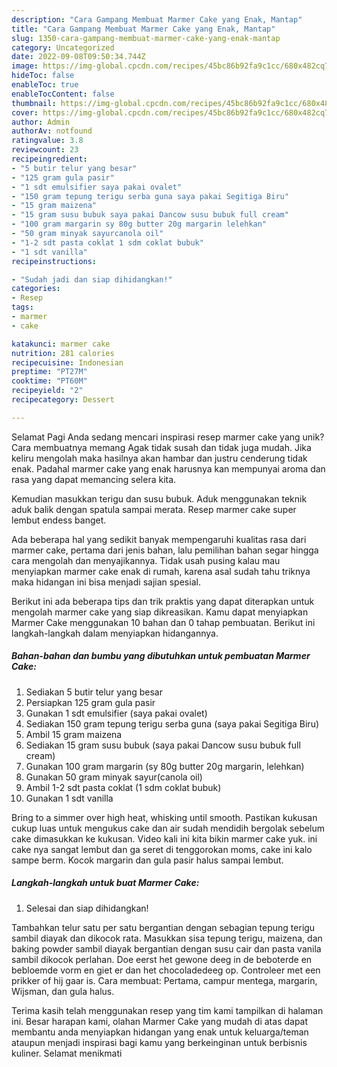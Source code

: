 ```yaml
---
description: "Cara Gampang Membuat Marmer Cake yang Enak, Mantap"
title: "Cara Gampang Membuat Marmer Cake yang Enak, Mantap"
slug: 1350-cara-gampang-membuat-marmer-cake-yang-enak-mantap
category: Uncategorized
date: 2022-09-08T09:50:34.744Z
image: https://img-global.cpcdn.com/recipes/45bc86b92fa9c1cc/680x482cq70/marmer-cake-foto-resep-utama.jpg
hideToc: false
enableToc: true
enableTocContent: false
thumbnail: https://img-global.cpcdn.com/recipes/45bc86b92fa9c1cc/680x482cq70/marmer-cake-foto-resep-utama.jpg
cover: https://img-global.cpcdn.com/recipes/45bc86b92fa9c1cc/680x482cq70/marmer-cake-foto-resep-utama.jpg
author: Admin
authorAv: notfound
ratingvalue: 3.8
reviewcount: 23
recipeingredient:
- "5 butir telur yang besar"
- "125 gram gula pasir"
- "1 sdt emulsifier saya pakai ovalet"
- "150 gram tepung terigu serba guna saya pakai Segitiga Biru"
- "15 gram maizena"
- "15 gram susu bubuk saya pakai Dancow susu bubuk full cream"
- "100 gram margarin sy 80g butter 20g margarin lelehkan"
- "50 gram minyak sayurcanola oil"
- "1-2 sdt pasta coklat 1 sdm coklat bubuk"
- "1 sdt vanilla"
recipeinstructions:

- "Sudah jadi dan siap dihidangkan!"
categories:
- Resep
tags:
- marmer
- cake

katakunci: marmer cake 
nutrition: 281 calories
recipecuisine: Indonesian
preptime: "PT27M"
cooktime: "PT60M"
recipeyield: "2"
recipecategory: Dessert

---
```



Selamat Pagi Anda sedang mencari inspirasi resep marmer cake yang unik? Cara membuatnya memang Agak tidak susah dan tidak juga mudah. Jika keliru mengolah maka hasilnya akan hambar dan justru cenderung tidak enak. Padahal marmer cake yang enak harusnya kan mempunyai aroma dan rasa yang dapat memancing selera kita.


Kemudian masukkan terigu dan susu bubuk. Aduk menggunakan teknik aduk balik dengan spatula sampai merata. Resep marmer cake super lembut endess banget.

Ada beberapa hal yang sedikit banyak mempengaruhi kualitas rasa dari marmer cake, pertama dari jenis bahan, lalu pemilihan bahan segar hingga cara mengolah dan menyajikannya. Tidak usah pusing kalau mau menyiapkan marmer cake enak di rumah, karena asal sudah tahu triknya maka hidangan ini bisa menjadi sajian spesial.


Berikut ini ada beberapa tips dan trik praktis yang dapat diterapkan untuk mengolah marmer cake yang siap dikreasikan. Kamu dapat menyiapkan Marmer Cake menggunakan 10 bahan dan 0 tahap pembuatan. Berikut ini langkah-langkah dalam menyiapkan hidangannya.

<!--inarticleads1-->

##### Bahan-bahan dan bumbu yang dibutuhkan untuk pembuatan Marmer Cake:

1. Sediakan 5 butir telur yang besar
1. Persiapkan 125 gram gula pasir
1. Gunakan 1 sdt emulsifier (saya pakai ovalet)
1. Sediakan 150 gram tepung terigu serba guna (saya pakai Segitiga Biru)
1. Ambil 15 gram maizena
1. Sediakan 15 gram susu bubuk (saya pakai Dancow susu bubuk full cream)
1. Gunakan 100 gram margarin (sy 80g butter 20g margarin, lelehkan)
1. Gunakan 50 gram minyak sayur(canola oil)
1. Ambil 1-2 sdt pasta coklat (1 sdm coklat bubuk)
1. Gunakan 1 sdt vanilla


Bring to a simmer over high heat, whisking until smooth. Pastikan kukusan cukup luas untuk mengukus cake dan air sudah mendidih bergolak sebelum cake dimasukkan ke kukusan. Video kali ini kita bikin marmer cake yuk. ini cake nya sangat lembut dan ga seret di tenggorokan moms, cake ini kalo sampe berm. Kocok margarin dan gula pasir halus sampai lembut. 

<!--inarticleads2-->

##### Langkah-langkah untuk buat Marmer Cake:


1. Selesai dan siap dihidangkan!

Tambahkan telur satu per satu bergantian dengan sebagian tepung terigu sambil diayak dan dikocok rata. Masukkan sisa tepung terigu, maizena, dan baking powder sambil diayak bergantian dengan susu cair dan pasta vanila sambil dikocok perlahan. Doe eerst het gewone deeg in de beboterde en bebloemde vorm en giet er dan het chocoladedeeg op. Controleer met een prikker of hij gaar is. Cara membuat: Pertama, campur mentega, margarin, Wijsman, dan gula halus. 

Terima kasih telah menggunakan resep yang tim kami tampilkan di halaman ini. Besar harapan kami, olahan Marmer Cake yang mudah di atas dapat membantu anda menyiapkan hidangan yang enak untuk keluarga/teman ataupun menjadi inspirasi bagi kamu yang berkeinginan untuk berbisnis kuliner. Selamat menikmati
